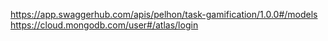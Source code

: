 

https://app.swaggerhub.com/apis/pelhon/task-gamification/1.0.0#/models
https://cloud.mongodb.com/user#/atlas/login
